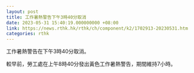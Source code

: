 ```yaml
---
layout: post
title: 工作暑熱警告下午3時40分取消
date: 2023-05-31 15:40:19.000000000 +08:00
link: https://news.rthk.hk/rthk/ch/component/k2/1702913-20230531.htm
categories: rthk
---
```


工作暑熱警告在下午3時40分取消。

較早前，勞工處在上午8時40分發出黃色工作暑熱警告，期間維持7小時。
